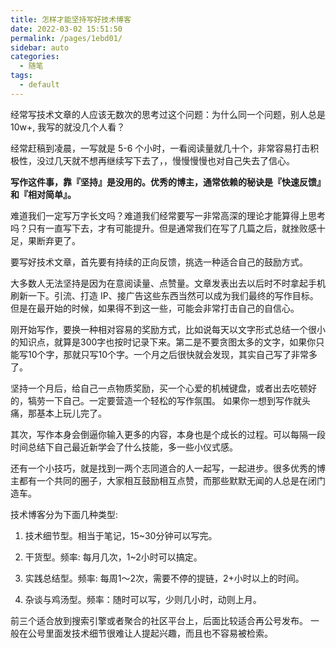 ```yaml
---
title: 怎样才能坚持写好技术博客
date: 2022-03-02 15:51:50
permalink: /pages/1ebd01/
sidebar: auto
categories:
  - 随笔
tags:
  - default
---
```

经常写技术文章的人应该无数次的思考过这个问题：为什么同一个问题，别人总是 10w+, 我写的就没几个人看？



经常赶稿到凌晨，一写就是 5-6 个小时，一看阅读量就几十个，非常容易打击积极性，没过几天就不想再继续写下去了，，慢慢慢慢也对自己失去了信心。



**写作这件事，靠『坚持』是没用的。优秀的博主，通常依赖的秘诀是『快速反馈』和『相对简单』。**



难道我们一定写万字长文吗？难道我们经常要写一非常高深的理论才能算得上思考吗？只有一直写下去，才有可能提升。但是通常我们在写了几篇之后，就挫败感十足，果断弃更了。



要写好技术文章，首先要有持续的正向反馈，挑选一种适合自己的鼓励方式。



大多数人无法坚持是因为在意阅读量、点赞量。文章发表出去以后时不时拿起手机刷新一下。引流、打造 IP、接广告这些东西当然可以成为我们最终的写作目标。但是在最开始的时候，如果得不到这一些，可能会非常打击自己的自信心。



刚开始写作，要换一种相对容易的奖励方式，比如说每天以文字形式总结一个很小的知识点，就算是300字也按时记录下来。第二是不要贪图太多的文字，如果你只能写10个字，那就只写10个字。一个月之后很快就会发现，其实自己写了非常多了。



坚持一个月后，给自己一点物质奖励，买一个心爱的机械键盘，或者出去吃顿好的，犒劳一下自己。一定要营造一个轻松的写作氛围。 如果你一想到写作就头痛，那基本上玩儿完了。



其次，写作本身会倒逼你输入更多的内容，本身也是个成长的过程。可以每隔一段时间总结下自己最近新学会了什么技能，多一些小仪式感。





还有一个小技巧，就是找到一两个志同道合的人一起写，一起进步。很多优秀的博主都有一个共同的圈子，大家相互鼓励相互点赞，而那些默默无闻的人总是在闭门造车。



技术博客分为下面几种类型:

1. 技术细节型。相当于笔记，15~30分钟可以写完。
2. 干货型。频率: 每月几次，1~2小时可以搞定。

1. 实践总结型。频率: 每周1～2次，需要不停的提链，2+小时以上的时间。
2. 杂谈与鸡汤型。频率：随时可以写，少则几小时，动则上月。



前三个适合放到搜索引擎或者聚合的社区平台上，后面比较适合再公号发布。 一般在公号里面发技术细节很难让人提起兴趣，而且也不容易被检索。